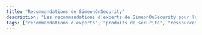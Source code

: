 ```yaml
---
title: "Recommandations de SimeonOnSecurity"
description: "Les recommandations d'experts de SimeonOnSecurity pour les produits de sécurité et de confidentialité. Trouvez des logiciels, des livres, des plugins, des fournisseurs de qualité supérieure et plus encore."
tags: ["recommandations d'experts", "produits de sécurité", "ressources de confidentialité", "logiciel antivirus", "matériel d'apprentissage", "plugins de navigateur", "fournisseurs de services de téléphonie mobile", "certifications professionnelles", "fournisseurs de messagerie sécurisée", "articles du quotidien", "boîte à outils du hacker", "casques audio", "microphones", "haut-parleurs", "ressources d'apprentissage", "clients de messagerie", "organisations à soutenir", "créateurs de sécurité", "fournisseurs de services", "fournisseurs de VPN", "webcams", "outils de protection de la vie privée", "produits de qualité supérieure", "communication sécurisée", "protection des données", "sécurité réseau", "équipement audio", "visioconférence"]
---
```

